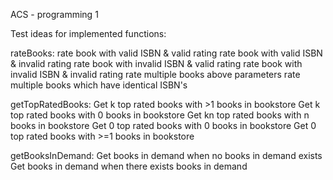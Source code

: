 ACS - programming 1

Test ideas for implemented functions:

rateBooks:
rate book with valid ISBN & valid rating
rate book with valid ISBN & invalid rating
rate book with invalid ISBN & valid rating
rate book with invalid ISBN & invalid rating
rate multiple books above parameters
rate multiple books which have identical ISBN's

getTopRatedBooks:
Get k top rated books with >1 books in bookstore
Get k top rated books with 0 books in bookstore
Get k<n top rated books with n books in bookstore
Get k>n top rated books with n books in bookstore
Get 0 top rated books with 0 books in bookstore
Get 0 top rated books with >=1 books in bookstore

getBooksInDemand:
Get books in demand when no books in demand exists
Get books in demand when there exists books in demand
